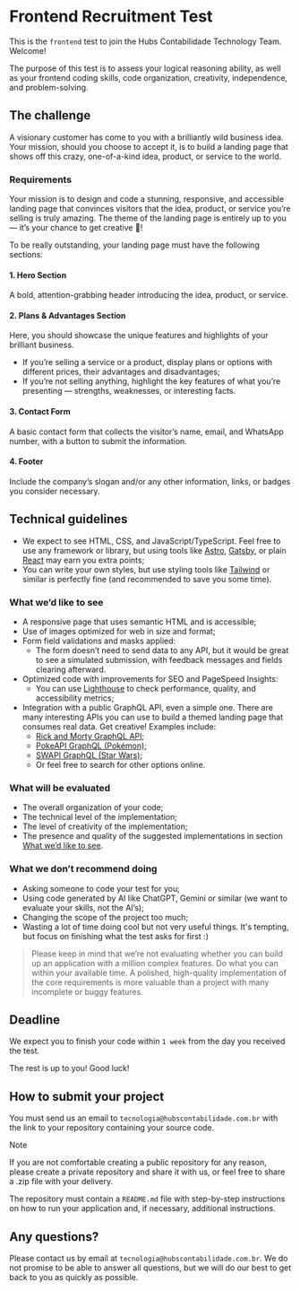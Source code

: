 # Frontend Recruitment Test

This is the `frontend` test to join the Hubs Contabilidade Technology Team. Welcome!

The purpose of this test is to assess your logical reasoning ability, as well as your frontend coding skills, code organization, creativity, independence, and problem-solving.

## The challenge

A visionary customer has come to you with a brilliantly wild business idea. Your mission, should you choose to accept it, is to build a landing page that shows off this crazy, one-of-a-kind idea, product, or service to the world.

### Requirements
Your mission is to design and code a stunning, responsive, and accessible landing page that convinces visitors that the idea, product, or service you’re selling is truly amazing. The theme of the landing page is entirely up to you — it’s your chance to get creative 🤩!

To be really outstanding, your landing page must have the following sections:

#### 1. Hero Section
A bold, attention-grabbing header introducing the idea, product, or service.

#### 2. Plans & Advantages Section
Here, you should showcase the unique features and highlights of your brilliant business.
- If you’re selling a service or a product, display plans or options with different prices, their advantages and disadvantages;
- If you’re not selling anything, highlight the key features of what you’re presenting — strengths, weaknesses, or interesting facts.

#### 3. Contact Form
A basic contact form that collects the visitor’s name, email, and WhatsApp number, with a button to submit the information.

#### 4. Footer
Include the company’s slogan and/or any other information, links, or badges you consider necessary.

## Technical guidelines

- We expect to see HTML, CSS, and JavaScript/TypeScript. Feel free to use any framework or library, but using tools like [Astro](https://astro.build/), [Gatsby](https://www.gatsbyjs.com/), or plain [React](https://react.dev/) may earn you extra points;
- You can write your own styles, but use styling tools like [Tailwind](https://tailwindcss.com/) or similar is perfectly fine (and recommended to save you some time).

### What we’d like to see

- A responsive page that uses semantic HTML and is accessible;
- Use of images optimized for web in size and format;
- Form field validations and masks applied:
  - The form doesn’t need to send data to any API, but it would be great to see a simulated submission, with feedback messages and fields clearing afterward.
- Optimized code with improvements for SEO and PageSpeed Insights:
  - You can use [Lighthouse](https://chromewebstore.google.com/detail/lighthouse/) to check performance, quality, and accessibility metrics;
- Integration with a public GraphQL API, even a simple one. There are many interesting APIs you can use to build a themed landing page that consumes real data. Get creative! Examples include:
  - [Rick and Morty GraphQL API](https://rickandmortyapi.com/graphql/);
  - [PokeAPI GraphQL (Pokémon)](https://graphql.pokeapi.co/v1beta2/console/);
  - [SWAPI GraphQL (Star Wars)](https://swapi-graphql.netlify.app/);
  - Or feel free to search for other options online.

### What will be evaluated

- The overall organization of your code;
- The technical level of the implementation;
- The level of creativity of the implementation;
- The presence and quality of the suggested implementations in section [What we’d like to see](#what-wed-like-to-see).

### What we don’t recommend doing

- Asking someone to code your test for you;
- Using code generated by AI like ChatGPT, Gemini or similar (we want to evaluate your skills, not the AI’s);
- Changing the scope of the project too much;
- Wasting a lot of time doing cool but not very useful things. It's tempting, but focus on finishing what the test asks for first :)

> Please keep in mind that we’re not evaluating whether you can build up an application with a million complex features. Do what you can within your available time. A polished, high-quality implementation of the core requirements is more valuable than a project with many incomplete or buggy features.

## Deadline

We expect you to finish your code within `1 week` from the day you received the test.

The rest is up to you! Good luck!

## How to submit your project

You must send us an email to `tecnologia@hubscontabilidade.com.br` with the link to your repository containing your source code.

> [!NOTE]
> If you are not comfortable creating a public repository for any reason, please create a private repository and share it with us, or feel free to share a .zip file with your delivery.

The repository must contain a `README.md` file with step-by-step instructions on how to run your application and, if necessary, additional instructions.

## Any questions?

Please contact us by email at `tecnologia@hubscontabilidade.com.br`. We do not promise to be able to answer all questions, but we will do our best to get back to you as quickly as possible.
